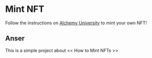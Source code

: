 # Mint NFT

Follow the instructions on [Alchemy University](https://university.alchemypreview.com/course/ethereum/md/how-to-mint-nfts) to mint your own NFT!

## Anser

This is a simple project about &lt;&lt; How to Mint NFTs >>
